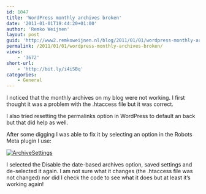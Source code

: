 ```yaml
---
id: 1047
title: 'WordPress monthly archives broken'
date: '2011-01-01T19:44:20+01:00'
author: 'Remko Weijnen'
layout: post
guid: 'http://www2.remkoweijnen.nl/blog/2011/01/01/wordpress-monthly-archives-broken/'
permalink: /2011/01/01/wordpress-monthly-archives-broken/
views:
    - '3672'
short-url:
    - 'http://bit.ly/i4iSBq'
categories:
    - General
---
```


I noticed that the monthly archives on my blog were not working. I first thought it was a problem with the .htaccess file but it was correct.

I also tried resetting the permalinks option in WordPress to default an back but that did help as well.

After some digging I was able to fix it by selecting an option in the Robots Meta plugin I use:

[![ArchiveSettings](http://192.168.40.25:8081/wp-content/uploads/2011/01/archivesettings-small.png)](http://192.168.40.25:8081/wp-content/uploads/2011/01/archivesettings.png)

I selected the Disable the date-based archives option, saved settings and de-selected it again. I am not sure what it changes (the .htaccess file was not changed) nor did I check the code to see what it does but at least it’s working again!